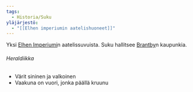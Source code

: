 ```yaml
---
tags:
  - Historia/Suku
yläjärjestö:
  - "[[Elhen imperiumin aatelishuoneet]]"
---
```

Yksi [Elhen Imperiumi](Elhen%20Imperiumi.md)n aatelissuvuista. Suku hallitsee [Brantby](Brantby.md)n kaupunkia.


###### Heraldiikka
-  Värit sininen ja valkoinen
- Vaakuna on vuori, jonka päällä kruunu
